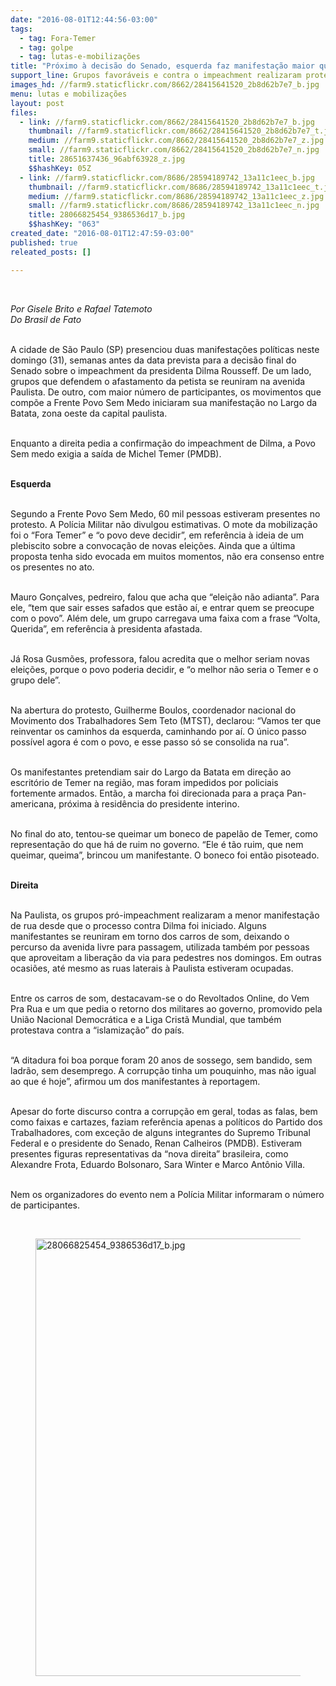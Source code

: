 ```yaml
---
date: "2016-08-01T12:44:56-03:00"
tags:
  - tag: Fora-Temer
  - tag: golpe
  - tag: lutas-e-mobilizações
title: "Próximo à decisão do Senado, esquerda faz manifestação maior que direita em São Paulo"
support_line: Grupos favoráveis e contra o impeachment realizaram protestos na cidade neste domingo (31).
images_hd: //farm9.staticflickr.com/8662/28415641520_2b8d62b7e7_b.jpg
menu: lutas e mobilizações
layout: post
files:
  - link: //farm9.staticflickr.com/8662/28415641520_2b8d62b7e7_b.jpg
    thumbnail: //farm9.staticflickr.com/8662/28415641520_2b8d62b7e7_t.jpg
    medium: //farm9.staticflickr.com/8662/28415641520_2b8d62b7e7_z.jpg
    small: //farm9.staticflickr.com/8662/28415641520_2b8d62b7e7_n.jpg
    title: 28651637436_96abf63928_z.jpg
    $$hashKey: 05Z
  - link: //farm9.staticflickr.com/8686/28594189742_13a11c1eec_b.jpg
    thumbnail: //farm9.staticflickr.com/8686/28594189742_13a11c1eec_t.jpg
    medium: //farm9.staticflickr.com/8686/28594189742_13a11c1eec_z.jpg
    small: //farm9.staticflickr.com/8686/28594189742_13a11c1eec_n.jpg
    title: 28066825454_9386536d17_b.jpg
    $$hashKey: "063"
created_date: "2016-08-01T12:47:59-03:00"
published: true
releated_posts: []

---
```

<p>&nbsp;</p>

<p><em>Por Gisele Brito e Rafael Tatemoto<br />
Do Brasil de Fato&nbsp;</em></p>

<p><br />
A cidade de S&atilde;o Paulo (SP) presenciou duas manifesta&ccedil;&otilde;es pol&iacute;ticas neste domingo (31), semanas antes da data prevista para a decis&atilde;o final do Senado sobre o impeachment da presidenta Dilma Rousseff. De um lado, grupos que defendem o afastamento da petista se reuniram na avenida Paulista. De outro, com maior n&uacute;mero de participantes, os movimentos que comp&otilde;e a Frente Povo Sem Medo iniciaram sua manifesta&ccedil;&atilde;o no Largo da Batata, zona oeste da capital paulista.</p>

<p><br />
Enquanto a direita pedia a confirma&ccedil;&atilde;o do impeachment de Dilma, a Povo Sem medo exigia a sa&iacute;da de Michel Temer (PMDB).</p>

<p><br />
<strong>Esquerda</strong></p>

<p><br />
Segundo a Frente Povo Sem Medo, 60 mil pessoas estiveram presentes no protesto. A Pol&iacute;cia Militar n&atilde;o divulgou estimativas. O mote da mobiliza&ccedil;&atilde;o foi o &ldquo;Fora Temer&rdquo; e &ldquo;o povo deve decidir&rdquo;, em refer&ecirc;ncia &agrave; ideia de um plebiscito sobre a convoca&ccedil;&atilde;o de novas elei&ccedil;&otilde;es. Ainda que a &uacute;ltima proposta tenha sido evocada em muitos momentos, n&atilde;o era consenso entre os presentes no ato.</p>

<p><br />
Mauro Gon&ccedil;alves, pedreiro, falou que acha que &ldquo;elei&ccedil;&atilde;o n&atilde;o adianta&rdquo;. Para ele, &ldquo;tem que sair esses safados que est&atilde;o a&iacute;, e entrar quem se preocupe com o povo&rdquo;. Al&eacute;m dele, um grupo carregava uma faixa com a frase &ldquo;Volta, Querida&rdquo;, em refer&ecirc;ncia &agrave; presidenta afastada.</p>

<p><br />
J&aacute; Rosa Gusm&otilde;es, professora, falou acredita que o melhor seriam novas elei&ccedil;&otilde;es, porque o povo poderia decidir, e &ldquo;o melhor n&atilde;o seria o Temer e o grupo dele&rdquo;.</p>

<p><br />
Na abertura do protesto, Guilherme Boulos, coordenador nacional do Movimento dos Trabalhadores Sem Teto (MTST), declarou: &ldquo;Vamos ter que reinventar os caminhos da esquerda, caminhando por a&iacute;. O &uacute;nico passo poss&iacute;vel agora &eacute; com o povo, e esse passo s&oacute; se consolida na rua&rdquo;.</p>

<p><br />
Os manifestantes pretendiam sair do Largo da Batata em dire&ccedil;&atilde;o ao escrit&oacute;rio de Temer na regi&atilde;o, mas foram impedidos por policiais fortemente armados. Ent&atilde;o, a marcha foi direcionada para a pra&ccedil;a Pan-americana, pr&oacute;xima &agrave; resid&ecirc;ncia do presidente interino.</p>

<p><br />
No final do ato, tentou-se queimar um boneco de papel&atilde;o de Temer, como representa&ccedil;&atilde;o do que h&aacute; de ruim no governo. &ldquo;Ele &eacute; t&atilde;o ruim, que nem queimar, queima&rdquo;, brincou um manifestante. O boneco foi ent&atilde;o pisoteado.</p>

<p><br />
<strong>Direita</strong></p>

<p><br />
Na Paulista, os grupos pr&oacute;-impeachment realizaram a menor manifesta&ccedil;&atilde;o de rua desde que o processo contra Dilma foi iniciado. Alguns manifestantes se reuniram em torno dos carros de som, deixando o percurso da avenida livre para passagem, utilizada tamb&eacute;m por pessoas que aproveitam a libera&ccedil;&atilde;o da via para pedestres nos domingos. Em outras ocasi&otilde;es, at&eacute; mesmo as ruas laterais &agrave; Paulista estiveram ocupadas.</p>

<p><br />
Entre os carros de som, destacavam-se o do Revoltados Online, do Vem Pra Rua e um que pedia o retorno dos militares ao governo, promovido pela Uni&atilde;o Nacional Democr&aacute;tica e a Liga Crist&atilde; Mundial, que tamb&eacute;m protestava contra a &ldquo;islamiza&ccedil;&atilde;o&rdquo; do pa&iacute;s.</p>

<p><br />
&ldquo;A ditadura foi boa porque foram 20 anos de sossego, sem bandido, sem ladr&atilde;o, sem desemprego. A corrup&ccedil;&atilde;o tinha um pouquinho, mas n&atilde;o igual ao que &eacute; hoje&rdquo;, afirmou um dos manifestantes &agrave; reportagem.</p>

<p><br />
Apesar do forte discurso contra a corrup&ccedil;&atilde;o em geral, todas as falas, bem como faixas e cartazes, faziam refer&ecirc;ncia apenas a pol&iacute;ticos do Partido dos Trabalhadores, com exce&ccedil;&atilde;o de alguns integrantes do Supremo Tribunal Federal e o presidente do Senado, Renan Calheiros (PMDB). Estiveram presentes figuras representativas da &ldquo;nova direita&rdquo; brasileira, como Alexandre Frota, Eduardo Bolsonaro, Sara Winter e Marco Ant&ocirc;nio Villa.</p>

<p><br />
Nem os organizadores do evento nem a Pol&iacute;cia Militar informaram o n&uacute;mero de participantes.</p>

<p>&nbsp;</p>

<figure class="image"><img alt="28066825454_9386536d17_b.jpg" height="700" src="//farm9.staticflickr.com/8686/28594189742_13a11c1eec_b.jpg" width="700" />
<figcaption></figcaption>
</figure>
